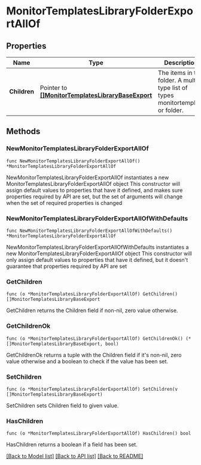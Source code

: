 # MonitorTemplatesLibraryFolderExportAllOf

## Properties

Name | Type | Description | Notes
------------ | ------------- | ------------- | -------------
**Children** | Pointer to [**[]MonitorTemplatesLibraryBaseExport**](MonitorTemplatesLibraryBaseExport.md) | The items in the folder. A multi-type list of types monitortemplate or folder. | [optional] 

## Methods

### NewMonitorTemplatesLibraryFolderExportAllOf

`func NewMonitorTemplatesLibraryFolderExportAllOf() *MonitorTemplatesLibraryFolderExportAllOf`

NewMonitorTemplatesLibraryFolderExportAllOf instantiates a new MonitorTemplatesLibraryFolderExportAllOf object
This constructor will assign default values to properties that have it defined,
and makes sure properties required by API are set, but the set of arguments
will change when the set of required properties is changed

### NewMonitorTemplatesLibraryFolderExportAllOfWithDefaults

`func NewMonitorTemplatesLibraryFolderExportAllOfWithDefaults() *MonitorTemplatesLibraryFolderExportAllOf`

NewMonitorTemplatesLibraryFolderExportAllOfWithDefaults instantiates a new MonitorTemplatesLibraryFolderExportAllOf object
This constructor will only assign default values to properties that have it defined,
but it doesn't guarantee that properties required by API are set

### GetChildren

`func (o *MonitorTemplatesLibraryFolderExportAllOf) GetChildren() []MonitorTemplatesLibraryBaseExport`

GetChildren returns the Children field if non-nil, zero value otherwise.

### GetChildrenOk

`func (o *MonitorTemplatesLibraryFolderExportAllOf) GetChildrenOk() (*[]MonitorTemplatesLibraryBaseExport, bool)`

GetChildrenOk returns a tuple with the Children field if it's non-nil, zero value otherwise
and a boolean to check if the value has been set.

### SetChildren

`func (o *MonitorTemplatesLibraryFolderExportAllOf) SetChildren(v []MonitorTemplatesLibraryBaseExport)`

SetChildren sets Children field to given value.

### HasChildren

`func (o *MonitorTemplatesLibraryFolderExportAllOf) HasChildren() bool`

HasChildren returns a boolean if a field has been set.


[[Back to Model list]](../README.md#documentation-for-models) [[Back to API list]](../README.md#documentation-for-api-endpoints) [[Back to README]](../README.md)



